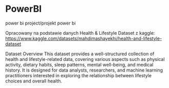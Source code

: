 # PowerBI
power bi project/projekt power bi 

Opracowany na podstawie  danych Health & Lifestyle Dataset z kaggle: https://www.kaggle.com/datasets/mahdimashayekhi/health-and-lifestyle-dataset

Dataset Overview
This dataset provides a well-structured collection of health and lifestyle-related data, covering various aspects such as physical activity, dietary habits, sleep patterns, mental well-being, and medical history. It is designed for data analysts, researchers, and machine learning practitioners interested in exploring the relationship between lifestyle choices and overall health.
